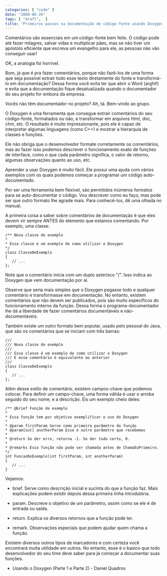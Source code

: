 ```yaml
---
categories: [ "code" ]
date: "2008-06-26"
tags: [ "draft",  ]
title: "Primeiros passos na documentação de código-fonte usando Doxygen"
---
```

Comentários são essenciais em um código-fonte bem feito. O código pode até fazer milagres, salvar vidas e multiplicar pães, mas se não tiver um apóstolo eficiente que escreva um evangelho para ele, as pessoas não vão conseguir usar!

OK, a analogia foi horrível.

Bom, já que é pra fazer comentários, porque não fazê-los de uma forma que seja possível extrair todo esse texto diretamente do fonte e transformá-lo em documentação? Dessa forma você evita ter que abrir o Word (arght!) e evita que a documentação fique desatualizada quando o documentador do seu projeto for embora da empresa.

Vocês não têm documentador no projeto? Ah, tá. Bem-vindo ao grupo.


O Doxygen é uma ferramenta que consegue extrair comentários do seu código-fonte, formatados ou não, e transformar em arquivos html, doc, chm, etc. O resultado é muito impressionante, pois ele é capaz de interpretar algumas linguagens (como C++) e mostrar a hierarquia de classes e funções.

Ele não obriga que o desenvolvedor formate corretamente os comentários, mas ao fazer isso podemos descrever o funcionamento exato de funções de interface, como o que cada parâmetro significa, o valor de retorno, algumas observações quanto ao uso, etc.

Aprender a usar Doxygen é muito fácil. Ele possui uma ajuda com vários exemplos com os quais podemos começar a programar um código auto-documentado.


Por ser uma ferramenta bem flexível, são permitidos inúmeros formatos para se auto-documentar o código. Vou descrever como eu faço, mas pode ser que outro formato lhe agrade mais. Para conhecê-los, dê uma olhada no manual.

A primeira coisa a saber sobre comentários de documentação é que eles devem vir sempre ANTES do elemento que estamos comentando. Por exemplo, uma classe:

    
    /** Nova classe de exemplo
    *
    * Essa classe é um exemplo de como utilizar o Doxygen
    */
    class ClasseDeExemplo
    {
       // ...
    };

Note que o comentário inicia com um duplo asterisco "/". Isso indica ao Doxygen que vem documentação por aí.

Observe que seria mais simples que o Doxygen pegasse todo e qualquer comentário e transformasse em documentação. No entanto, existem comentários que não devem ser publicados, pois são muito específicos do funcionamento interno da função. Dessa forma o programa-documentador lhe dá a liberdade de fazer comentários documentáveis e não-documentáveis.

Também existe um outro formato bem popular, usado pelo pessoal do Java, que são os comentários que se iniciam com três barras:

    
    ///
    /// Nova classe de exemplo
    ///
    /// Essa classe é um exemplo de como utilizar o Doxygen
    /// E esse comentário é equivalente ao anterior
    ///
    class ClasseDeExemplo
    {
       // ...
    };

Além desse estilo de comentário, existem campos-chave que podemos colocar. Para definir um campo-chave, uma forma válida é usar o arroba seguido do seu nome, e a descrição. Eis um exemplo cheio deles:

    
    /** @brief Função de exemplo
    *
    * Essa função tem por objetivo exemplificar o uso do Doxygen
    *
    * @param firstParam Serve como primeiro parâmetro da função
    * @param[out] anotherParam Esse é outro parâmetro que recebemos
    *
    * @return Se der erro, retorna -1. Se der tudo certo, 0.
    *
    * @remarks Essa função não pode ser chamada antes de ChamaEuPrimeiro.
    */
    int FuncaoDeExemplo(int firstParam, int anotherParam)
    {
       // ...
    }

Vejamos:

	
  * brief. Serve como descrição inicial e sucinta do que a função faz. Mais explicações podem existir depois dessa primeira linha introdutória.

	
  * param. Descreve o objetivo de um parâmetro, assim como se ele é de entrada ou saída.

	
  * return. Explica os diversos retornos que a função pode ter.

	
  * remark. Observações especiais que podem ajudar quem chama a função.

Existem diversos outros tipos de marcadores e com certeza você encontrará muita utilidade em outros. No entanto, esse é o basico que todo desenvolvedor do seu time deve saber para já começar a documentar suas funções.


	
  * Usando o Doxygen (Parte 1 e Parte 2) - Daniel Quadros

